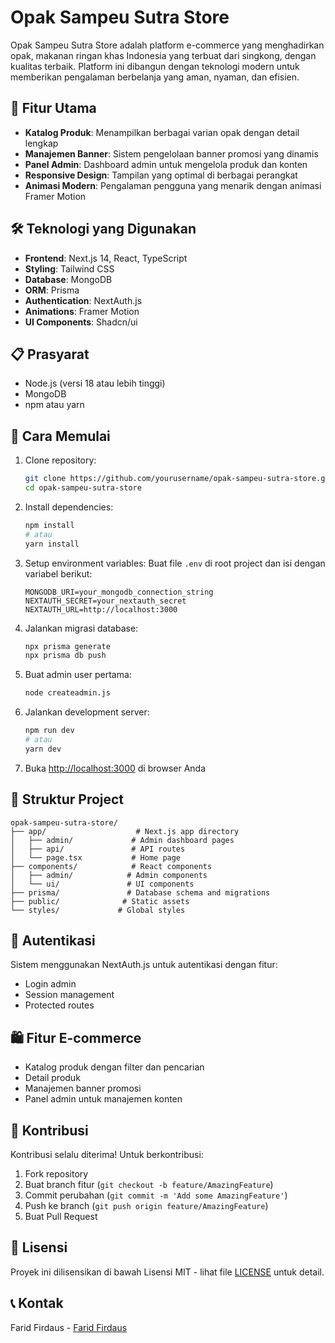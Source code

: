 # Opak Sampeu Sutra Store

Opak Sampeu Sutra Store adalah platform e-commerce yang menghadirkan opak, makanan ringan khas Indonesia yang terbuat dari singkong, dengan kualitas terbaik. Platform ini dibangun dengan teknologi modern untuk memberikan pengalaman berbelanja yang aman, nyaman, dan efisien.

## 🚀 Fitur Utama

- **Katalog Produk**: Menampilkan berbagai varian opak dengan detail lengkap
- **Manajemen Banner**: Sistem pengelolaan banner promosi yang dinamis
- **Panel Admin**: Dashboard admin untuk mengelola produk dan konten
- **Responsive Design**: Tampilan yang optimal di berbagai perangkat
- **Animasi Modern**: Pengalaman pengguna yang menarik dengan animasi Framer Motion

## 🛠️ Teknologi yang Digunakan

- **Frontend**: Next.js 14, React, TypeScript
- **Styling**: Tailwind CSS
- **Database**: MongoDB
- **ORM**: Prisma
- **Authentication**: NextAuth.js
- **Animations**: Framer Motion
- **UI Components**: Shadcn/ui

## 📋 Prasyarat

- Node.js (versi 18 atau lebih tinggi)
- MongoDB
- npm atau yarn

## 🚀 Cara Memulai

1. Clone repository:

   ```bash
   git clone https://github.com/yourusername/opak-sampeu-sutra-store.git
   cd opak-sampeu-sutra-store
   ```

2. Install dependencies:

   ```bash
   npm install
   # atau
   yarn install
   ```

3. Setup environment variables:
   Buat file `.env` di root project dan isi dengan variabel berikut:

   ```env
   MONGODB_URI=your_mongodb_connection_string
   NEXTAUTH_SECRET=your_nextauth_secret
   NEXTAUTH_URL=http://localhost:3000
   ```

4. Jalankan migrasi database:

   ```bash
   npx prisma generate
   npx prisma db push
   ```

5. Buat admin user pertama:

   ```bash
   node createadmin.js
   ```

6. Jalankan development server:

   ```bash
   npm run dev
   # atau
   yarn dev
   ```

7. Buka [http://localhost:3000](http://localhost:3000) di browser Anda

## 📁 Struktur Project

```
opak-sampeu-sutra-store/
├── app/                    # Next.js app directory
│   ├── admin/             # Admin dashboard pages
│   ├── api/               # API routes
│   └── page.tsx           # Home page
├── components/            # React components
│   ├── admin/            # Admin components
│   └── ui/               # UI components
├── prisma/               # Database schema and migrations
├── public/              # Static assets
└── styles/             # Global styles
```

## 🔐 Autentikasi

Sistem menggunakan NextAuth.js untuk autentikasi dengan fitur:

- Login admin
- Session management
- Protected routes

## 🛍️ Fitur E-commerce

- Katalog produk dengan filter dan pencarian
- Detail produk
- Manajemen banner promosi
- Panel admin untuk manajemen konten

## 🤝 Kontribusi

Kontribusi selalu diterima! Untuk berkontribusi:

1. Fork repository
2. Buat branch fitur (`git checkout -b feature/AmazingFeature`)
3. Commit perubahan (`git commit -m 'Add some AmazingFeature'`)
4. Push ke branch (`git push origin feature/AmazingFeature`)
5. Buat Pull Request

## 📝 Lisensi

Proyek ini dilisensikan di bawah Lisensi MIT - lihat file [LICENSE](LICENSE) untuk detail.

## 📞 Kontak

Farid Firdaus - [Farid Firdaus](mailto:fdiraf77@gmail.com)

